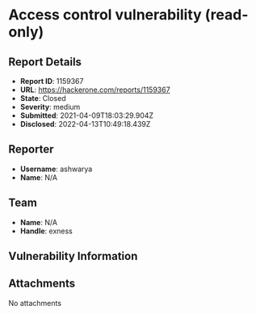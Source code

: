 # Access control vulnerability (read-only)

## Report Details
- **Report ID**: 1159367
- **URL**: https://hackerone.com/reports/1159367
- **State**: Closed
- **Severity**: medium
- **Submitted**: 2021-04-09T18:03:29.904Z
- **Disclosed**: 2022-04-13T10:49:18.439Z

## Reporter
- **Username**: ashwarya
- **Name**: N/A

## Team
- **Name**: N/A
- **Handle**: exness

## Vulnerability Information


## Attachments
No attachments
